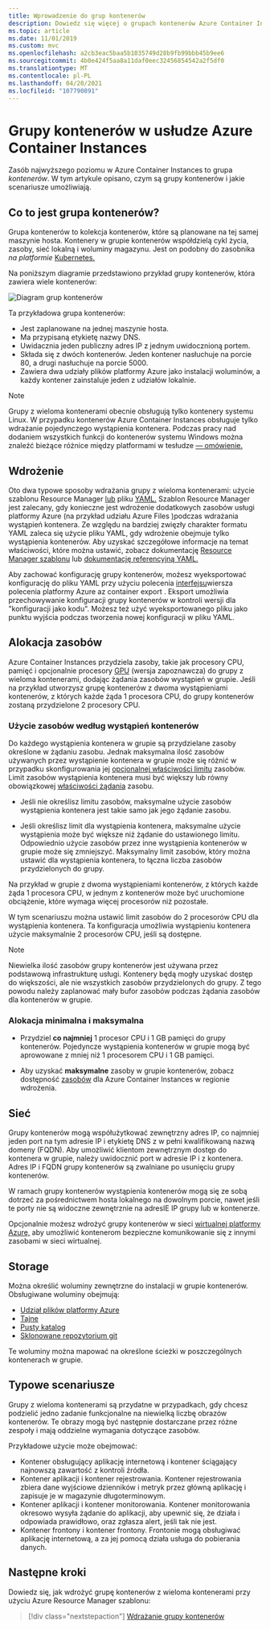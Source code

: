 ```yaml
---
title: Wprowadzenie do grup kontenerów
description: Dowiedz się więcej o grupach kontenerów Azure Container Instances, czyli kolekcji wystąpień, które współdzielą cykl życia i zasoby, takie jak procesory CPU, magazyn i sieć
ms.topic: article
ms.date: 11/01/2019
ms.custom: mvc
ms.openlocfilehash: a2cb3eac5baa5b1035749d28b9fb99bbb45b9ee6
ms.sourcegitcommit: 4b0e424f5aa8a11daf0eec32456854542a2f5df0
ms.translationtype: MT
ms.contentlocale: pl-PL
ms.lasthandoff: 04/20/2021
ms.locfileid: "107790891"
---
```

# <a name="container-groups-in-azure-container-instances"></a>Grupy kontenerów w usłudze Azure Container Instances

Zasób najwyższego poziomu w Azure Container Instances to grupa *kontenerów*. W tym artykule opisano, czym są grupy kontenerów i jakie scenariusze umożliwiają.

## <a name="what-is-a-container-group"></a>Co to jest grupa kontenerów?

Grupa kontenerów to kolekcja kontenerów, które są planowane na tej samej maszynie hosta. Kontenery w grupie kontenerów współdzielą cykl życia, zasoby, sieć lokalną i woluminy magazynu. Jest on podobny do zasobnika *na platformie* [Kubernetes.][kubernetes-pod]

Na poniższym diagramie przedstawiono przykład grupy kontenerów, która zawiera wiele kontenerów:

![Diagram grup kontenerów][container-groups-example]

Ta przykładowa grupa kontenerów:

* Jest zaplanowane na jednej maszynie hosta.
* Ma przypisaną etykietę nazwy DNS.
* Uwidacznia jeden publiczny adres IP z jednym uwidocznioną portem.
* Składa się z dwóch kontenerów. Jeden kontener nasłuchuje na porcie 80, a drugi nasłuchuje na porcie 5000.
* Zawiera dwa udziały plików platformy Azure jako instalacji woluminów, a każdy kontener zainstaluje jeden z udziałów lokalnie.

> [!NOTE]
> Grupy z wieloma kontenerami obecnie obsługują tylko kontenery systemu Linux. W przypadku kontenerów Azure Container Instances obsługuje tylko wdrażanie pojedynczego wystąpienia kontenera. Podczas pracy nad dodaniem wszystkich funkcji do kontenerów systemu Windows można znaleźć bieżące różnice między platformami w tesłudze [— omówienie.](container-instances-overview.md#linux-and-windows-containers)

## <a name="deployment"></a>Wdrożenie

Oto dwa typowe sposoby wdrażania grupy z wieloma kontenerami: użycie szablonu Resource Manager [lub][resource-manager template] pliku [YAML.][yaml-file] Szablon Resource Manager jest zalecany, gdy konieczne jest wdrożenie dodatkowych zasobów usługi platformy Azure (na przykład udziału Azure Files [)][azure-files]podczas wdrażania wystąpień kontenera. Ze względu na bardziej zwięzły charakter formatu YAML zaleca się użycie pliku YAML, gdy wdrożenie obejmuje tylko wystąpienia kontenerów. Aby uzyskać szczegółowe informacje na temat właściwości, które można ustawić, zobacz dokumentację [Resource Manager szablonu](/azure/templates/microsoft.containerinstance/containergroups) lub [dokumentację referencyjną YAML.](container-instances-reference-yaml.md)

Aby zachować konfigurację grupy kontenerów, możesz wyeksportować konfigurację do pliku YAML przy użyciu polecenia [interfejsu][az-container-export]wiersza polecenia platformy Azure az container export . Eksport umożliwia przechowywanie konfiguracji grupy kontenerów w kontroli wersji dla "konfiguracji jako kodu". Możesz też użyć wyeksportowanego pliku jako punktu wyjścia podczas tworzenia nowej konfiguracji w pliku YAML.



## <a name="resource-allocation"></a>Alokacja zasobów

Azure Container Instances przydziela zasoby, takie jak procesory CPU, pamięć i opcjonalnie procesory [GPU][gpus] (wersja [][resource-requests] zapoznawcza) do grupy z wieloma kontenerami, dodając żądania zasobów wystąpień w grupie. Jeśli na przykład utworzysz grupę kontenerów z dwoma wystąpieniami kontenerów, z których każde żąda 1 procesora CPU, do grupy kontenerów zostaną przydzielone 2 procesory CPU.

### <a name="resource-usage-by-container-instances"></a>Użycie zasobów według wystąpień kontenerów

Do każdego wystąpienia kontenera w grupie są przydzielane zasoby określone w żądaniu zasobu. Jednak maksymalna ilość zasobów używanych przez wystąpienie kontenera w grupie może się różnić w przypadku skonfigurowania jej [opcjonalnej właściwości limitu][resource-limits] zasobów. Limit zasobów wystąpienia kontenera musi być większy lub równy obowiązkowej [właściwości żądania][resource-requests] zasobu.

* Jeśli nie określisz limitu zasobów, maksymalne użycie zasobów wystąpienia kontenera jest takie samo jak jego żądanie zasobu.

* Jeśli określisz limit dla wystąpienia kontenera, maksymalne użycie wystąpienia może być większe niż żądanie do ustawionego limitu. Odpowiednio użycie zasobów przez inne wystąpienia kontenerów w grupie może się zmniejszyć. Maksymalny limit zasobów, który można ustawić dla wystąpienia kontenera, to łączna liczba zasobów przydzielonych do grupy.
    
Na przykład w grupie z dwoma wystąpieniami kontenerów, z których każde żąda 1 procesora CPU, w jednym z kontenerów może być uruchomione obciążenie, które wymaga więcej procesorów niż pozostałe.

W tym scenariuszu można ustawić limit zasobów do 2 procesorów CPU dla wystąpienia kontenera. Ta konfiguracja umożliwia wystąpieniu kontenera użycie maksymalnie 2 procesorów CPU, jeśli są dostępne.

> [!NOTE]
> Niewielka ilość zasobów grupy kontenerów jest używana przez podstawową infrastrukturę usługi. Kontenery będą mogły uzyskać dostęp do większości, ale nie wszystkich zasobów przydzielonych do grupy. Z tego powodu należy zaplanować mały bufor zasobów podczas żądania zasobów dla kontenerów w grupie.

### <a name="minimum-and-maximum-allocation"></a>Alokacja minimalna i maksymalna

* Przydziel **co najmniej** 1 procesor CPU i 1 GB pamięci do grupy kontenerów. Pojedyncze wystąpienia kontenerów w grupie mogą być aprowowane z mniej niż 1 procesorem CPU i 1 GB pamięci. 

* Aby uzyskać **maksymalne** zasoby w grupie kontenerów, zobacz dostępność [zasobów][region-availability] dla Azure Container Instances w regionie wdrożenia.

## <a name="networking"></a>Sieć

Grupy kontenerów mogą współużytkować zewnętrzny adres IP, co najmniej jeden port na tym adresie IP i etykietę DNS z w pełni kwalifikowaną nazwą domeny (FQDN). Aby umożliwić klientom zewnętrznym dostęp do kontenera w grupie, należy uwidocznić port w adresie IP i z kontenera. Adres IP i FQDN grupy kontenerów są zwalniane po usunięciu grupy kontenerów. 

W ramach grupy kontenerów wystąpienia kontenerów mogą się ze sobą dotrzeć za pośrednictwem hosta lokalnego na dowolnym porcie, nawet jeśli te porty nie są widoczne zewnętrznie na adresIE IP grupy lub w kontenerze.

Opcjonalnie możesz wdrożyć grupy kontenerów w sieci [wirtualnej platformy Azure,][virtual-network] aby umożliwić kontenerom bezpieczne komunikowanie się z innymi zasobami w sieci wirtualnej.

## <a name="storage"></a>Storage

Można określić woluminy zewnętrzne do instalacji w grupie kontenerów. Obsługiwane woluminy obejmują:
* [Udział plików platformy Azure][azure-files]
* [Tajne][secret]
* [Pusty katalog][empty-directory]
* [Sklonowane repozytorium git][volume-gitrepo]

Te woluminy można mapować na określone ścieżki w poszczególnych kontenerach w grupie. 

## <a name="common-scenarios"></a>Typowe scenariusze

Grupy z wieloma kontenerami są przydatne w przypadkach, gdy chcesz podzielić jedno zadanie funkcjonalne na niewielką liczbę obrazów kontenerów. Te obrazy mogą być następnie dostarczane przez różne zespoły i mają oddzielne wymagania dotyczące zasobów.

Przykładowe użycie może obejmować:

* Kontener obsługujący aplikację internetową i kontener ściągający najnowszą zawartość z kontroli źródła.
* Kontener aplikacji i kontener rejestrowania. Kontener rejestrowania zbiera dane wyjściowe dzienników i metryk przez główną aplikację i zapisuje je w magazynie długoterminowym.
* Kontener aplikacji i kontener monitorowania. Kontener monitorowania okresowo wysyła żądanie do aplikacji, aby upewnić się, że działa i odpowiada prawidłowo, oraz zgłasza alert, jeśli tak nie jest.
* Kontener frontony i kontener frontony. Frontonie mogą obsługiwać aplikację internetową, a za jej pomocą działa usługa do pobierania danych. 

## <a name="next-steps"></a>Następne kroki

Dowiedz się, jak wdrożyć grupę kontenerów z wieloma kontenerami przy użyciu Azure Resource Manager szablonu:

> [!div class="nextstepaction"]
> [Wdrażanie grupy kontenerów][resource-manager template]

<!-- IMAGES -->
[container-groups-example]: ./media/container-instances-container-groups/container-groups-example.png

<!-- LINKS - External -->
[dcos-pod]: https://dcos.io/docs/1.10/deploying-services/pods/
[kubernetes-pod]: https://kubernetes.io/docs/concepts/workloads/pods/

<!-- LINKS - Internal -->
[resource-manager template]: container-instances-multi-container-group.md
[yaml-file]: container-instances-multi-container-yaml.md
[region-availability]: container-instances-region-availability.md
[resource-requests]: /rest/api/container-instances/containergroups/createorupdate#resourcerequests
[resource-limits]: /rest/api/container-instances/containergroups/createorupdate#resourcelimits
[resource-requirements]: /rest/api/container-instances/containergroups/createorupdate#resourcerequirements
[azure-files]: container-instances-volume-azure-files.md
[virtual-network]: container-instances-virtual-network-concepts.md
[secret]: container-instances-volume-secret.md
[volume-gitrepo]: container-instances-volume-gitrepo.md
[gpus]: container-instances-gpu.md
[empty-directory]: container-instances-volume-emptydir.md
[az-container-export]: /cli/azure/container#az_container_export
